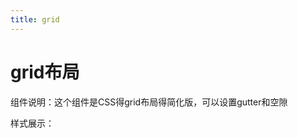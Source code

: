 ```yaml
---
title: grid
---
```

# grid布局
组件说明：这个组件是CSS得grid布局得简化版，可以设置gutter和空隙

样式展示：
<ClientOnly>
<grid-demo></grid-demo>
</ClientOnly>